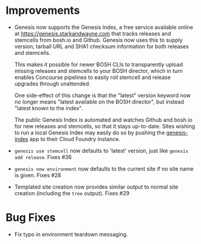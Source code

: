 # Improvements

- Genesis now supports the Genesis Index, a free service available
  online at https://genesis.starkandwayne.com that tracks releases
  and stemcells from bosh.io and Github.  Genesis now uses this to
  supply version, tarball URL and SHA1 checksum information for
  both releases and stemcells.

  This makes it possible for newer BOSH CLIs to transparently
  upload missing releases and stemcells to your BOSH director,
  which in turn enables Concourse pipelines to easily roll
  stemcell and release upgrades through unattended.

  One side-effect of this change is that the "latest" version
  keyword now no longer means "latest available on the BOSH
  director", but instead "latest known to the index".

  The public Genesis Index is automated and watches Github and
  bosh.io for new releases and stemcells, so that it stays
  up-to-date.  Sites wishing to run a local Genesis Index may
  easily do so by pushing the [genesis-index][index] app to their
  Cloud Foundry instance.

- `genesis use stemcell` now defaults to 'latest' version,
  just like `genesis add release`.  Fixes #36

- `genesis new environment` now defaults to the current site if no
  site name is given.  Fixes #28

- Templated site creation now provides similar output to normal
  site creation (including the `tree` output).  Fixes #29

# Bug Fixes

- Fix typo in environment teardown messaging.

[index]: https://github.com/starkandwayne/genesis-index
